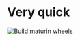 # Very quick
[![Build maturin wheels](https://github.com/krakotay/xlsx-quick-append-rs/actions/workflows/release.yml/badge.svg?branch=master)](https://github.com/krakotay/xlsx-quick-append-rs/actions/workflows/release.yml)
